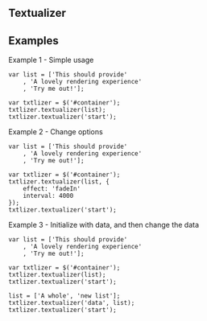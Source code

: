 Textualizer
-----------




Examples
--------

Example 1 - Simple usage

	var list = ['This should provide'
		, 'A lovely rendering experience'
		, 'Try me out!'];

	var txtlizer = $('#container');
	txtlizer.textualizer(list);
	txtlizer.textualizer('start');	
	
Example 2 - Change options
	
	var list = ['This should provide'
		, 'A lovely rendering experience'
		, 'Try me out!'];

	var txtlizer = $('#container');
	txtlizer.textualizer(list, {
		effect: 'fadeIn'
		interval: 4000
	});
	txtlizer.textualizer('start');	
	
Example 3 - Initialize with data, and then change the data

	var list = ['This should provide'
		, 'A lovely rendering experience' 
		, 'Try me out!'];

	var txtlizer = $('#container');
	txtlizer.textualizer(list);
	txtlizer.textualizer('start');
	
	list = ['A whole', 'new list'];
	txtlizer.textualizer('data', list);
	txtlizer.textualizer('start');
